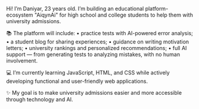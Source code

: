 Hi! I’m Daniyar, 23 years old.
I’m building an educational platform-ecosystem "AiqynAi" for high school and college students to help them with university admissions.

📚 The platform will include:
 • practice tests with AI-powered error analysis;
 • a student blog for sharing experiences;
 • guidance on writing motivation letters;
 • university rankings and personalized recommendations;
 • full AI support — from generating tests to analyzing mistakes, with no human involvement.

💻 I’m currently learning JavaScript, HTML, and CSS while actively developing functional and user-friendly web applications.

✨ My goal is to make university admissions easier and more accessible through technology and AI.
